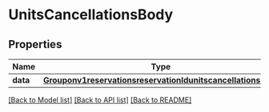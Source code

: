 # UnitsCancellationsBody

## Properties
Name | Type | Description | Notes
------------ | ------------- | ------------- | -------------
**data** | [**Grouponv1reservationsreservationIdunitscancellationsData**](Grouponv1reservationsreservationIdunitscancellationsData.md) |  | 

[[Back to Model list]](../README.md#documentation-for-models) [[Back to API list]](../README.md#documentation-for-api-endpoints) [[Back to README]](../README.md)

